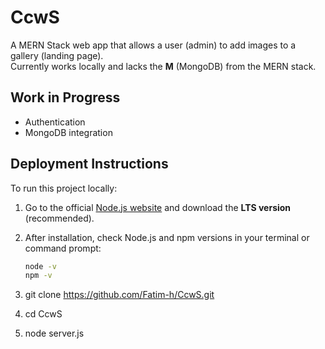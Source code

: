 # CcwS

A MERN Stack web app that allows a user (admin) to add images to a gallery (landing page).  
Currently works locally and lacks the **M** (MongoDB) from the MERN stack.

## Work in Progress
- Authentication
- MongoDB integration

## Deployment Instructions

To run this project locally:

1. Go to the official [Node.js website](https://nodejs.org/) and download the **LTS version** (recommended).

2. After installation, check Node.js and npm versions in your terminal or command prompt:

   ```bash
   node -v
   npm -v
3. git clone https://github.com/Fatim-h/CcwS.git
4. cd CcwS
5. node server.js
